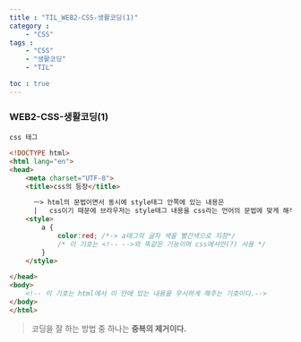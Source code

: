 ```yaml
---
title : "TIL_WEB2-CSS-생활코딩(1)"
category : 
    - "CSS"
tags : 
    - "CSS"
    - "생활코딩"
    - "TIL"

toc : true
---
```

<h3>WEB2-CSS-생활코딩(1)</h3>


`css 태그`

``` html
<!DOCTYPE html>
<html lang="en">
<head>
    <meta charset="UTF-8">
    <title>css의 등장</title>

      ㅡ> html의 문법이면서 동시에 style태그 안쪽에 있는 내용은
      |   css이기 때문에 브라우저는 style태그 내용을 css라는 언어의 문법에 맞게 해석함
    <style>
        a {
            color:red; /*-> a태그의 글자 색을 빨간색으로 지정*/
            /* 이 기호는 <!-- -->와 똑같은 기능이며 css에서만(?) 사용 */
        }
    </style>

</head>
<body>
    <!-- 이 기호는 html에서 이 안에 있는 내용을 무시하게 해주는 기호이다.-->
</body>
</html>
```

> 코딩을 잘 하는 방법 중 하나는 __중복의 제거이다.__
